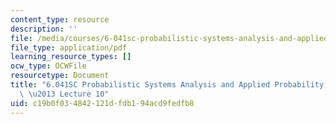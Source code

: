 ```yaml
---
content_type: resource
description: ''
file: /media/courses/6-041sc-probabilistic-systems-analysis-and-applied-probability-fall-2013/c19b0f034842121dfdb194acd9fedfb8_MIT6_041SCF13_lec10_300k.pdf
file_type: application/pdf
learning_resource_types: []
ocw_type: OCWFile
resourcetype: Document
title: "6.041SC Probabilistic Systems Analysis and Applied Probability, Fall 2013Transcript\
  \ \u2013 Lecture 10"
uid: c19b0f03-4842-121d-fdb1-94acd9fedfb8
---
```

